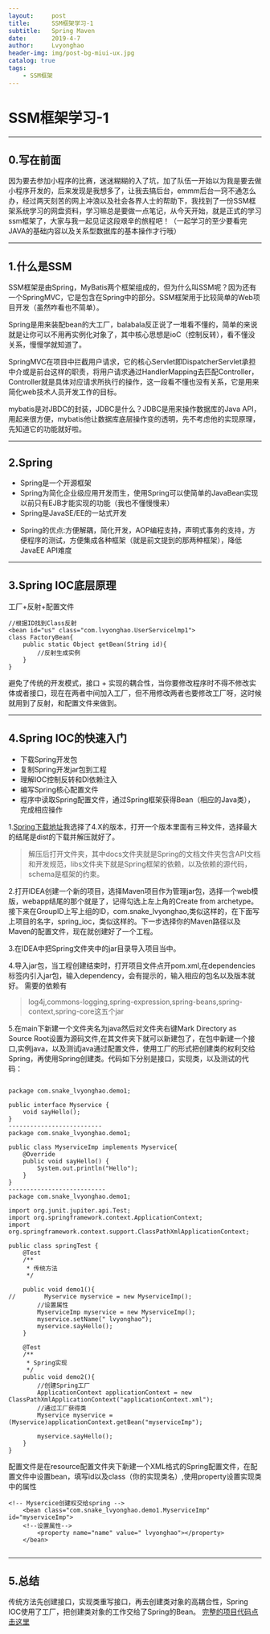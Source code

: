 ```yaml
---
layout:     post
title:      SSM框架学习-1
subtitle:   Spring Maven
date:       2019-4-7
author:     Lvyonghao
header-img: img/post-bg-miui-ux.jpg
catalog: true
tags:
    - SSM框架
---
```


# SSM框架学习-1
---
## 0.写在前面
因为要去参加小程序的比赛，迷迷糊糊的入了坑，加了队伍一开始以为我是要去做小程序开发的，后来发现是我想多了，让我去搞后台，emmm后台一窍不通怎么办，经过两天刻苦的网上冲浪以及社会各界人士的帮助下，我找到了一份SSM框架系统学习的网盘资料，学习嘛总是要做一点笔记，从今天开始，就是正式的学习ssm框架了，大家与我一起见证这段艰辛的旅程吧！（一起学习的至少要看完JAVA的基础内容以及关系型数据库的基本操作才行哦）

---
## 1.什么是SSM
SSM框架是由Spring，MyBatis两个框架组成的，但为什么叫SSM呢？因为还有一个SpringMVC，它是包含在Spring中的部分。SSM框架用于比较简单的Web项目开发（虽然咋看也不简单）。

Spring是用来装配bean的大工厂，balabala反正说了一堆看不懂的，简单的来说就是让你可以不用再实例化对象了，其中核心思想是ioC（控制反转），看不懂没关系，慢慢学就知道了。

SpringMVC在项目中拦截用户请求，它的核心Servlet即DispatcherServlet承担中介或是前台这样的职责，将用户请求通过HandlerMapping去匹配Controller，Controller就是具体对应请求所执行的操作，这一段看不懂也没有关系，它是用来简化web技术人员开发工作的目标。

mybatis是对JBDC的封装，JDBC是什么？JDBC是用来操作数据库的Java API，用起来很方便，mybatis他让数据库底层操作变的透明，先不考虑他的实现原理，先知道它的功能就好啦。

---

## 2.Spring
- Spring是一个开源框架
- Spring为简化企业级应用开发而生，使用Spring可以使简单的JavaBean实现以前只有EJB才能实现的功能（我也不懂慢慢来）
- Spring是JavaSE/EE的一站式开发
+ Spring的优点:方便解耦，简化开发，AOP编程支持，声明式事务的支持，方便程序的测试，方便集成各种框架（就是前文提到的那两种框架），降低JavaEE API难度

---

## 3.Spring IOC底层原理
工厂+反射+配置文件
```
//根据ID找到Class反射
<bean id="us" class="com.lvyonghao.UserServicelmp1">
class FactoryBean{
	public static Object getBean(String id){
		//反射生成实例
	}
}
```
避免了传统的开发模式，接口 + 实现的耦合性，当你要修改程序时不得不修改实体或者接口，现在在两者中间加入工厂，但不用修改两者也要修改工厂呀，这时候就用到了反射，和配置文件来做到。


---

## 4.Spring IOC的快速入门
- 下载Spring开发包
- 复制Spring开发jar包到工程
- 理解IOC控制反转和DI依赖注入
- 编写Spring核心配置文件
- 程序中读取Spring配置文件，通过Spring框架获得Bean（相应的Java类），完成相应操作


1.[Spring下载地址](http://www.baidu.com)我选择了4.X的版本，打开一个版本里面有三种文件，选择最大的结尾是dist的下载并解压就好了。
>解压后打开文件夹，其中docs文件夹就是Spring的文档文件夹包含API文档和开发规范，libs文件夹下就是Spring框架的依赖，以及依赖的源代码，schema是框架的约束。

2.打开IDEA创建一个新的项目，选择Maven项目作为管理jar包，选择一个web模版，webapp结尾的那个就是了，记得勾选上左上角的Create from archetype。接下来在GroupID上写上组的ID，com.snake_lvyonghao,类似这样的，在下面写上项目的名字，spring_ioc，类似这样的。下一步选择你的Maven路径以及Maven的配置文件，现在就创建好了一个工程。

3.在IDEA中把Spring文件夹中的jar目录导入项目当中。

4.导入jar包，当工程创建结束时，打开项目文件点开pom.xml,在dependencies标签内引入jar包，输入dependency，会有提示的，输入相应的包名以及版本就好。
需要的依赖有

>log4j,commons-logging,spring-expression,spring-beans,spring-context,spring-core这五个jar

5.在main下新建一个文件夹名为java然后对文件夹右键Mark Directory as Source Root设置为源码文件,在其文件夹下就可以新建包了，在包中新建一个接口,实例java，以及测试java通过配置文件，使用工厂的形式把创建类的权利交给Spring，再使用Spring创建类。代码如下分别是接口，实现类，以及测试的代码：

```

package com.snake_lvyonghao.demo1;

public interface Myservice {
    void sayHello();
}
--------------------------
package com.snake_lvyonghao.demo1;

public class MyserviceImp implements Myservice{
    @Override
    public void sayHello() {
        System.out.println("Hello");
    }
}
---------------------------
package com.snake_lvyonghao.demo1;

import org.junit.jupiter.api.Test;
import org.springframework.context.ApplicationContext;
import org.springframework.context.support.ClassPathXmlApplicationContext;

public class springTest {
    @Test
    /**
     * 传统方法
     */

    public void demo1(){
//        Myservice myservice = new MyserviceImp();
        //设置属性
        MyserviceImp myservice = new MyserviceImp();
        myservice.setName(" lvyonghao");
        myservice.sayHello();
    }

    @Test
    /**
     * Spring实现
     */
    public void demo2(){
        //创建Spring工厂
        ApplicationContext applicationContext = new ClassPathXmlApplicationContext("applicationContext.xml");
        //通过工厂获得类
        Myservice myservice = (Myservice)applicationContext.getBean("myserviceImp");

        myservice.sayHello();
    }
}
```
配置文件是在resource配置文件夹下新建一个XML格式的Spring配置文件，在配置文件中设置bean，填写id以及class（你的实现类名）,使用property设置实现类中的属性

```
<!-- Mysercice创建权交给spring -->
    <bean class="com.snake_lvyonghao.demo1.MyserviceImp" id="myserviceImp">
    <!--设置属性-->
        <property name="name" value=" lvyonghao"></property>
    </bean>
    
```
---
## 5.总结
传统方法先创建接口，实现类重写接口，再去创建类对象的高耦合性，Spring IOC使用了工厂，把创建类对象的工作交给了Spring的Bean。
[完整的项目代码点击这里](https://github.com/snake-lvyonghao/SSM_study)
